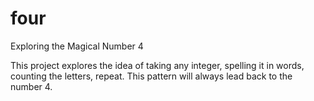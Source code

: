 # four
Exploring the Magical Number 4

This project explores the idea of taking any integer, spelling it in words, counting the letters, repeat.
This pattern will always lead back to the number 4.
